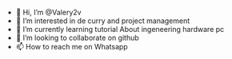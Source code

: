 - 👋 Hi, I’m @Valery2v
- 👀 I’m interested in de curry and project management 
- 🌱 I’m currently learning tutorial About ingeneering hardware pc
- 💞️ I’m looking to collaborate on github
- 📫 How to reach me on Whatsapp 

<!---
Valery2v/Valery2v is a ✨ special ✨ repository because its `README.md` (this file) appears on your GitHub profile.
You can click the Preview link to take a look at your changes.
--->
